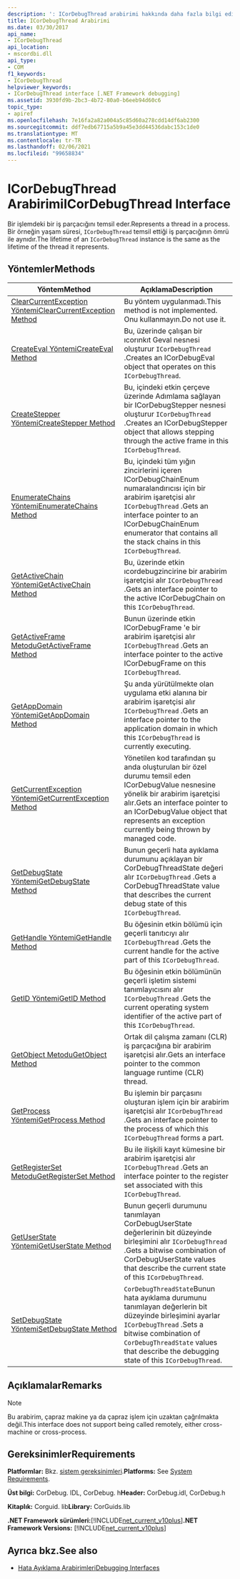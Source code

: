 ```yaml
---
description: ': ICorDebugThread arabirimi hakkında daha fazla bilgi edinin'
title: ICorDebugThread Arabirimi
ms.date: 03/30/2017
api_name:
- ICorDebugThread
api_location:
- mscordbi.dll
api_type:
- COM
f1_keywords:
- ICorDebugThread
helpviewer_keywords:
- ICorDebugThread interface [.NET Framework debugging]
ms.assetid: 3930fd9b-2bc3-4b72-80a0-b6eeb94d60c6
topic_type:
- apiref
ms.openlocfilehash: 7e16fa2a82a004a5c85d60a278cdd14df6ab2300
ms.sourcegitcommit: ddf7edb67715a5b9a45e3dd44536dabc153c1de0
ms.translationtype: MT
ms.contentlocale: tr-TR
ms.lasthandoff: 02/06/2021
ms.locfileid: "99658834"
---
```

# <a name="icordebugthread-interface"></a><span data-ttu-id="25338-103">ICorDebugThread Arabirimi</span><span class="sxs-lookup"><span data-stu-id="25338-103">ICorDebugThread Interface</span></span>

<span data-ttu-id="25338-104">Bir işlemdeki bir iş parçacığını temsil eder.</span><span class="sxs-lookup"><span data-stu-id="25338-104">Represents a thread in a process.</span></span> <span data-ttu-id="25338-105">Bir örneğin yaşam süresi, `ICorDebugThread` temsil ettiği iş parçacığının ömrü ile aynıdır.</span><span class="sxs-lookup"><span data-stu-id="25338-105">The lifetime of an `ICorDebugThread` instance is the same as the lifetime of the thread it represents.</span></span>  
  
## <a name="methods"></a><span data-ttu-id="25338-106">Yöntemler</span><span class="sxs-lookup"><span data-stu-id="25338-106">Methods</span></span>  
  
|<span data-ttu-id="25338-107">Yöntem</span><span class="sxs-lookup"><span data-stu-id="25338-107">Method</span></span>|<span data-ttu-id="25338-108">Açıklama</span><span class="sxs-lookup"><span data-stu-id="25338-108">Description</span></span>|  
|------------|-----------------|  
|[<span data-ttu-id="25338-109">ClearCurrentException Yöntemi</span><span class="sxs-lookup"><span data-stu-id="25338-109">ClearCurrentException Method</span></span>](icordebugthread-clearcurrentexception-method.md)|<span data-ttu-id="25338-110">Bu yöntem uygulanmadı.</span><span class="sxs-lookup"><span data-stu-id="25338-110">This method is not implemented.</span></span> <span data-ttu-id="25338-111">Onu kullanmayın.</span><span class="sxs-lookup"><span data-stu-id="25338-111">Do not use it.</span></span>|  
|[<span data-ttu-id="25338-112">CreateEval Yöntemi</span><span class="sxs-lookup"><span data-stu-id="25338-112">CreateEval Method</span></span>](icordebugthread-createeval-method.md)|<span data-ttu-id="25338-113">Bu, üzerinde çalışan bir ıcorınkıt Geval nesnesi oluşturur `ICorDebugThread` .</span><span class="sxs-lookup"><span data-stu-id="25338-113">Creates an ICorDebugEval object that operates on this `ICorDebugThread`.</span></span>|  
|[<span data-ttu-id="25338-114">CreateStepper Yöntemi</span><span class="sxs-lookup"><span data-stu-id="25338-114">CreateStepper Method</span></span>](icordebugthread-createstepper-method.md)|<span data-ttu-id="25338-115">Bu, içindeki etkin çerçeve üzerinde Adımlama sağlayan bir ICorDebugStepper nesnesi oluşturur `ICorDebugThread` .</span><span class="sxs-lookup"><span data-stu-id="25338-115">Creates an ICorDebugStepper object that allows stepping through the active frame in this `ICorDebugThread`.</span></span>|  
|[<span data-ttu-id="25338-116">EnumerateChains Yöntemi</span><span class="sxs-lookup"><span data-stu-id="25338-116">EnumerateChains Method</span></span>](icordebugthread-enumeratechains-method.md)|<span data-ttu-id="25338-117">Bu, içindeki tüm yığın zincirlerini içeren ICorDebugChainEnum numaralandırıcısı için bir arabirim işaretçisi alır `ICorDebugThread` .</span><span class="sxs-lookup"><span data-stu-id="25338-117">Gets an interface pointer to an ICorDebugChainEnum enumerator that contains all the stack chains in this `ICorDebugThread`.</span></span>|  
|[<span data-ttu-id="25338-118">GetActiveChain Yöntemi</span><span class="sxs-lookup"><span data-stu-id="25338-118">GetActiveChain Method</span></span>](icordebugthread-getactivechain-method.md)|<span data-ttu-id="25338-119">Bu, üzerinde etkin ıcordebugzincirine bir arabirim işaretçisi alır `ICorDebugThread` .</span><span class="sxs-lookup"><span data-stu-id="25338-119">Gets an interface pointer to the active ICorDebugChain on this `ICorDebugThread`.</span></span>|  
|[<span data-ttu-id="25338-120">GetActiveFrame Metodu</span><span class="sxs-lookup"><span data-stu-id="25338-120">GetActiveFrame Method</span></span>](icordebugthread-getactiveframe-method.md)|<span data-ttu-id="25338-121">Bunun üzerinde etkin ICorDebugFrame 'e bir arabirim işaretçisi alır `ICorDebugThread` .</span><span class="sxs-lookup"><span data-stu-id="25338-121">Gets an interface pointer to the active ICorDebugFrame on this `ICorDebugThread`.</span></span>|  
|[<span data-ttu-id="25338-122">GetAppDomain Yöntemi</span><span class="sxs-lookup"><span data-stu-id="25338-122">GetAppDomain Method</span></span>](icordebugthread-getappdomain-method.md)|<span data-ttu-id="25338-123">Şu anda yürütülmekte olan uygulama etki alanına bir arabirim işaretçisi alır `ICorDebugThread` .</span><span class="sxs-lookup"><span data-stu-id="25338-123">Gets an interface pointer to the application domain in which this `ICorDebugThread` is currently executing.</span></span>|  
|[<span data-ttu-id="25338-124">GetCurrentException Yöntemi</span><span class="sxs-lookup"><span data-stu-id="25338-124">GetCurrentException Method</span></span>](icordebugthread-getcurrentexception-method.md)|<span data-ttu-id="25338-125">Yönetilen kod tarafından şu anda oluşturulan bir özel durumu temsil eden ICorDebugValue nesnesine yönelik bir arabirim işaretçisi alır.</span><span class="sxs-lookup"><span data-stu-id="25338-125">Gets an interface pointer to an ICorDebugValue object that represents an exception currently being thrown by managed code.</span></span>|  
|[<span data-ttu-id="25338-126">GetDebugState Yöntemi</span><span class="sxs-lookup"><span data-stu-id="25338-126">GetDebugState Method</span></span>](icordebugthread-getdebugstate-method.md)|<span data-ttu-id="25338-127">Bunun geçerli hata ayıklama durumunu açıklayan bir CorDebugThreadState değeri alır `ICorDebugThread` .</span><span class="sxs-lookup"><span data-stu-id="25338-127">Gets a CorDebugThreadState value that describes the current debug state of this `ICorDebugThread`.</span></span>|  
|[<span data-ttu-id="25338-128">GetHandle Yöntemi</span><span class="sxs-lookup"><span data-stu-id="25338-128">GetHandle Method</span></span>](icordebugthread-gethandle-method.md)|<span data-ttu-id="25338-129">Bu öğesinin etkin bölümü için geçerli tanıtıcıyı alır `ICorDebugThread` .</span><span class="sxs-lookup"><span data-stu-id="25338-129">Gets the current handle for the active part of this `ICorDebugThread`.</span></span>|  
|[<span data-ttu-id="25338-130">GetID Yöntemi</span><span class="sxs-lookup"><span data-stu-id="25338-130">GetID Method</span></span>](icordebugthread-getid-method.md)|<span data-ttu-id="25338-131">Bu öğesinin etkin bölümünün geçerli işletim sistemi tanımlayıcısını alır `ICorDebugThread` .</span><span class="sxs-lookup"><span data-stu-id="25338-131">Gets the current operating system identifier of the active part of this `ICorDebugThread`.</span></span>|  
|[<span data-ttu-id="25338-132">GetObject Metodu</span><span class="sxs-lookup"><span data-stu-id="25338-132">GetObject Method</span></span>](icordebugthread-getobject-method.md)|<span data-ttu-id="25338-133">Ortak dil çalışma zamanı (CLR) iş parçacığına bir arabirim işaretçisi alır.</span><span class="sxs-lookup"><span data-stu-id="25338-133">Gets an interface pointer to the common language runtime (CLR) thread.</span></span>|  
|[<span data-ttu-id="25338-134">GetProcess Yöntemi</span><span class="sxs-lookup"><span data-stu-id="25338-134">GetProcess Method</span></span>](icordebugthread-getprocess-method.md)|<span data-ttu-id="25338-135">Bu işlemin bir parçasını oluşturan işlem için bir arabirim işaretçisi alır `ICorDebugThread` .</span><span class="sxs-lookup"><span data-stu-id="25338-135">Gets an interface pointer to the process of which this `ICorDebugThread` forms a part.</span></span>|  
|[<span data-ttu-id="25338-136">GetRegisterSet Metodu</span><span class="sxs-lookup"><span data-stu-id="25338-136">GetRegisterSet Method</span></span>](icordebugthread-getregisterset-method.md)|<span data-ttu-id="25338-137">Bu ile ilişkili kayıt kümesine bir arabirim işaretçisi alır `ICorDebugThread` .</span><span class="sxs-lookup"><span data-stu-id="25338-137">Gets an interface pointer to the register set associated with this `ICorDebugThread`.</span></span>|  
|[<span data-ttu-id="25338-138">GetUserState Yöntemi</span><span class="sxs-lookup"><span data-stu-id="25338-138">GetUserState Method</span></span>](icordebugthread-getuserstate-method.md)|<span data-ttu-id="25338-139">Bunun geçerli durumunu tanımlayan CorDebugUserState değerlerinin bit düzeyinde birleşimini alır `ICorDebugThread` .</span><span class="sxs-lookup"><span data-stu-id="25338-139">Gets a bitwise combination of CorDebugUserState values that describe the current state of this `ICorDebugThread`.</span></span>|  
|[<span data-ttu-id="25338-140">SetDebugState Yöntemi</span><span class="sxs-lookup"><span data-stu-id="25338-140">SetDebugState Method</span></span>](icordebugthread-setdebugstate-method.md)|<span data-ttu-id="25338-141">`CorDebugThreadState`Bunun hata ayıklama durumunu tanımlayan değerlerin bit düzeyinde birleşimini ayarlar `ICorDebugThread` .</span><span class="sxs-lookup"><span data-stu-id="25338-141">Sets a bitwise combination of `CorDebugThreadState` values that describe the debugging state of this `ICorDebugThread`.</span></span>|  
  
## <a name="remarks"></a><span data-ttu-id="25338-142">Açıklamalar</span><span class="sxs-lookup"><span data-stu-id="25338-142">Remarks</span></span>  
  
> [!NOTE]
> <span data-ttu-id="25338-143">Bu arabirim, çapraz makine ya da çapraz işlem için uzaktan çağrılmakta değil.</span><span class="sxs-lookup"><span data-stu-id="25338-143">This interface does not support being called remotely, either cross-machine or cross-process.</span></span>  
  
## <a name="requirements"></a><span data-ttu-id="25338-144">Gereksinimler</span><span class="sxs-lookup"><span data-stu-id="25338-144">Requirements</span></span>  

 <span data-ttu-id="25338-145">**Platformlar:** Bkz. [sistem gereksinimleri](../../get-started/system-requirements.md).</span><span class="sxs-lookup"><span data-stu-id="25338-145">**Platforms:** See [System Requirements](../../get-started/system-requirements.md).</span></span>  
  
 <span data-ttu-id="25338-146">**Üst bilgi:** CorDebug. IDL, CorDebug. h</span><span class="sxs-lookup"><span data-stu-id="25338-146">**Header:** CorDebug.idl, CorDebug.h</span></span>  
  
 <span data-ttu-id="25338-147">**Kitaplık:** Corguid. lib</span><span class="sxs-lookup"><span data-stu-id="25338-147">**Library:** CorGuids.lib</span></span>  
  
 <span data-ttu-id="25338-148">**.NET Framework sürümleri:**[!INCLUDE[net_current_v10plus](../../../../includes/net-current-v10plus-md.md)]</span><span class="sxs-lookup"><span data-stu-id="25338-148">**.NET Framework Versions:** [!INCLUDE[net_current_v10plus](../../../../includes/net-current-v10plus-md.md)]</span></span>  
  
## <a name="see-also"></a><span data-ttu-id="25338-149">Ayrıca bkz.</span><span class="sxs-lookup"><span data-stu-id="25338-149">See also</span></span>

- [<span data-ttu-id="25338-150">Hata Ayıklama Arabirimleri</span><span class="sxs-lookup"><span data-stu-id="25338-150">Debugging Interfaces</span></span>](debugging-interfaces.md)

